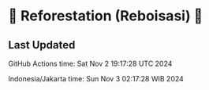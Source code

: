 
# 🌳 Reforestation (Reboisasi) 🌲

## Last Updated

GitHub Actions time: Sat Nov  2 19:17:28 UTC 2024

Indonesia/Jakarta time: Sun Nov  3 02:17:28 WIB 2024
